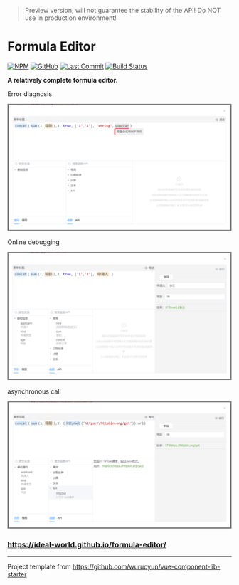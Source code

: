 > Preview version, will not guarantee the stability of the API! Do NOT use in production environment!

# Formula Editor

[![NPM](https://img.shields.io/npm/v/%40idealworld%2Fformula-editor)](https://www.npmjs.com/package/@idealworld/formula-editor) 
[![GitHub](https://img.shields.io/github/license/ideal-world/formula-editor)](https://github.com/ideal-world/formula-editor) 
[![Last Commit](https://img.shields.io/github/last-commit/ideal-world/formula-editor)](https://github.com/ideal-world/formula-editor/commits/main) 
[![Build Status](https://github.com/ideal-world/formula-editor/actions/workflows/CICD.yml/badge.svg?branch=main)](https://github.com/ideal-world/formula-editor/actions/workflows/CICD.yml)

**A relatively complete formula editor.**


Error diagnosis

![demo-diagnostic.png](demo-diagnostic.png)

Online debugging

![demo-debug.png](demo-debug.png)

asynchronous call

![demo-async.png](demo-async.png)

### https://ideal-world.github.io/formula-editor/

---

Project template from https://github.com/wuruoyun/vue-component-lib-starter
